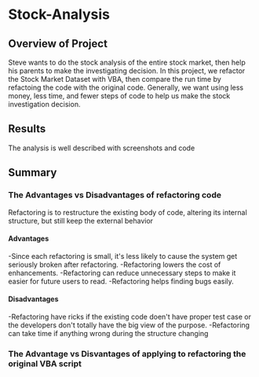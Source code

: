 # Stock-Analysis
## Overview of Project
Steve wants to do the stock analysis of the entire stock market, then help his parents to make the investigating decision. In this project, we refactor the Stock Market Dataset with VBA, then compare the run time by refactoing the code with the original code. Generally, we want using less money, less time, and fewer steps of code to help us make the stock investigation decision.
## Results
The analysis is well described with screenshots and code
## Summary
### The Advantages vs Disadvantages of refactoring code
Refactoring is to restructure the existing body of code, altering its internal structure, but still keep the external behavior
#### Advantages
-Since each refactoring is small, it's less likely to cause the system get seriously broken after refactoring.
-Refactoring lowers the cost of enhancements.
-Refactoring can reduce unnecessary steps to make it easier for future users to read.
-Refactoring helps finding bugs easily.

#### Disadvantages
-Refactoring have ricks if the existing code doen't have proper test case or the developers don't totally have the big view of the purpose.
-Refactoring can take time if anything wrong during the structure changing

### The Advantage vs Disvantages of applying to refactoring the original VBA script
